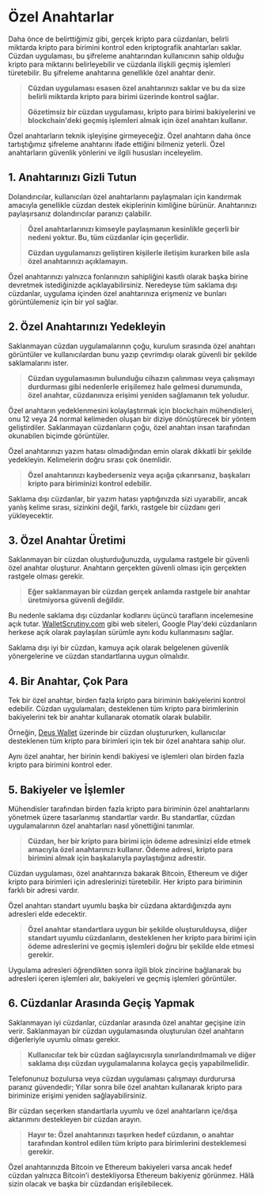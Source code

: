 # Özel Anahtarlar

Daha önce de belirttiğimiz gibi, gerçek kripto para cüzdanları, belirli miktarda kripto para birimini kontrol eden kriptografik anahtarları saklar. Cüzdan uygulaması, bu şifreleme anahtarından kullanıcının sahip olduğu kripto para miktarını belirleyebilir ve cüzdanla ilişkili geçmiş işlemleri türetebilir. Bu şifreleme anahtarına genellikle özel anahtar denir.

> **Cüzdan uygulaması esasen özel anahtarınızı saklar ve bu da size belirli miktarda kripto para birimi üzerinde kontrol sağlar.**
>
> **Gözetimsiz bir cüzdan uygulaması, kripto para birimi bakiyelerini ve blockchain'deki geçmiş işlemleri almak için özel anahtarı kullanır.**

Özel anahtarların teknik işleyişine girmeyeceğiz. Özel anahtarın daha önce tartıştığımız şifreleme anahtarını ifade ettiğini bilmeniz yeterli. Özel anahtarların güvenlik yönlerini ve ilgili hususları inceleyelim.

## 1. Anahtarınızı Gizli Tutun

Dolandırıcılar, kullanıcıları özel anahtarlarını paylaşmaları için kandırmak amacıyla genellikle cüzdan destek ekiplerinin kimliğine bürünür. Anahtarınızı paylaşırsanız dolandırıcılar paranızı çalabilir.

> **Özel anahtarlarınızı kimseyle paylaşmanın kesinlikle geçerli bir nedeni yoktur. Bu, tüm cüzdanlar için geçerlidir.**
>
> **Cüzdan uygulamanızı geliştiren kişilerle iletişim kurarken bile asla özel anahtarınızı açıklamayın.**

Özel anahtarınızı yalnızca fonlarınızın sahipliğini kasıtlı olarak başka birine devretmek istediğinizde açıklayabilirsiniz. Neredeyse tüm saklama dışı cüzdanlar, uygulama içinden özel anahtarınıza erişmeniz ve bunları görüntülemeniz için bir yol sağlar.

## 2. Özel Anahtarınızı Yedekleyin

Saklanmayan cüzdan uygulamalarının çoğu, kurulum sırasında özel anahtarı görüntüler ve kullanıcılardan bunu yazıp çevrimdışı olarak güvenli bir şekilde saklamalarını ister.

> **Cüzdan uygulamasının bulunduğu cihazın çalınması veya çalışmayı durdurması gibi nedenlerle erişilemez hale gelmesi durumunda, özel anahtar, cüzdanınıza erişimi yeniden sağlamanın tek yoludur.**

Özel anahtarın yedeklenmesini kolaylaştırmak için blockchain mühendisleri, onu 12 veya 24 normal kelimeden oluşan bir diziye dönüştürecek bir yöntem geliştirdiler. Saklanmayan cüzdanların çoğu, özel anahtarı insan tarafından okunabilen biçimde görüntüler.

Özel anahtarınızı yazım hatası olmadığından emin olarak dikkatli bir şekilde yedekleyin. Kelimelerin doğru sırası çok önemlidir.

> **Özel anahtarınızı kaybederseniz veya açığa çıkarırsanız, başkaları kripto para biriminizi kontrol edebilir.**

Saklama dışı cüzdanlar, bir yazım hatası yaptığınızda sizi uyarabilir, ancak yanlış kelime sırası, sizinkini değil, farklı, rastgele bir cüzdanı geri yükleyecektir.

## 3. Özel Anahtar Üretimi

Saklanmayan bir cüzdan oluşturduğunuzda, uygulama rastgele bir güvenli özel anahtar oluşturur. Anahtarın gerçekten güvenli olması için gerçekten rastgele olması gerekir.

> **Eğer saklanmayan bir cüzdan gerçek anlamda rastgele bir anahtar üretmiyorsa güvenli değildir.**

Bu nedenle saklama dışı cüzdanlar kodlarını üçüncü tarafların incelemesine açık tutar. [WalletScrutiny.com](https://walletscrutiny.com) gibi web siteleri, Google Play'deki cüzdanların herkese açık olarak paylaşılan sürümle aynı kodu kullanmasını sağlar.

Saklama dışı iyi bir cüzdan, kamuya açık olarak belgelenen güvenlik yönergelerine ve cüzdan standartlarına uygun olmalıdır.

## 4. Bir Anahtar, Çok Para

Tek bir özel anahtar, birden fazla kripto para biriminin bakiyelerini kontrol edebilir. Cüzdan uygulamaları, desteklenen tüm kripto para birimlerinin bakiyelerini tek bir anahtar kullanarak otomatik olarak bulabilir.

Örneğin, [Deus Wallet](https://deuswallet.com) üzerinde bir cüzdan oluştururken, kullanıcılar desteklenen tüm kripto para birimleri için tek bir özel anahtara sahip olur.

Aynı özel anahtar, her birinin kendi bakiyesi ve işlemleri olan birden fazla kripto para birimini kontrol eder.

## 5. Bakiyeler ve İşlemler

Mühendisler tarafından birden fazla kripto para biriminin özel anahtarlarını yönetmek üzere tasarlanmış standartlar vardır. Bu standartlar, cüzdan uygulamalarının özel anahtarları nasıl yönettiğini tanımlar.

> **Cüzdan, her bir kripto para birimi için ödeme adresinizi elde etmek amacıyla özel anahtarınızı kullanır. Ödeme adresi, kripto para birimini almak için başkalarıyla paylaştığınız adrestir.**

Cüzdan uygulaması, özel anahtarınıza bakarak Bitcoin, Ethereum ve diğer kripto para birimleri için adreslerinizi türetebilir. Her kripto para biriminin farklı bir adresi vardır.

Özel anahtarı standart uyumlu başka bir cüzdana aktardığınızda aynı adresleri elde edecektir.

> **Özel anahtar standartlara uygun bir şekilde oluşturulduysa, diğer standart uyumlu cüzdanların, desteklenen her kripto para birimi için ödeme adreslerini ve geçmiş işlemleri doğru bir şekilde elde etmesi gerekir.**

Uygulama adresleri öğrendikten sonra ilgili blok zincirine bağlanarak bu adresleri içeren işlemleri alır, bakiyeleri ve geçmiş işlemleri görüntüler.

## 6. Cüzdanlar Arasında Geçiş Yapmak

Saklanmayan iyi cüzdanlar, cüzdanlar arasında özel anahtar geçişine izin verir. Saklanmayan bir cüzdan uygulamasında oluşturulan özel anahtarın diğerleriyle uyumlu olması gerekir.

> **Kullanıcılar tek bir cüzdan sağlayıcısıyla sınırlandırılmamalı ve diğer saklama dışı cüzdan uygulamalarına kolayca geçiş yapabilmelidir.**

Telefonunuz bozulursa veya cüzdan uygulaması çalışmayı durdurursa paranız güvendedir; Yıllar sonra bile özel anahtarı kullanarak kripto para biriminize erişimi yeniden sağlayabilirsiniz.

Bir cüzdan seçerken standartlarla uyumlu ve özel anahtarların içe/dışa aktarımını destekleyen bir cüzdan arayın.

> **Hayır te: Özel anahtarınızı taşırken hedef cüzdanın, o anahtar tarafından kontrol edilen tüm kripto para birimlerini desteklemesi gerekir.**

Özel anahtarınızda Bitcoin ve Ethereum bakiyeleri varsa ancak hedef cüzdan yalnızca Bitcoin'i destekliyorsa Ethereum bakiyeniz görünmez. Hâlâ sizin olacak ve başka bir cüzdandan erişilebilecek.